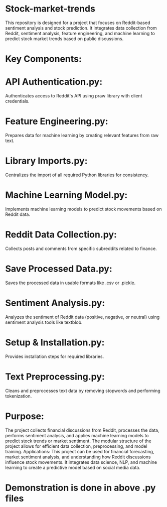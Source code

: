 # Stock-market-trends
This repository is designed for a project that focuses on Reddit-based sentiment analysis and stock prediction. It integrates data collection from Reddit, sentiment analysis, feature engineering, and machine learning to predict stock market trends based on public discussions.  
# Key Components: 

# API Authentication.py: 
Authenticates access to Reddit's API using praw library with client credentials. 

# Feature Engineering.py:
Prepares data for machine learning by creating relevant features from raw text. 

# Library Imports.py:
Centralizes the import of all required Python libraries for consistency. 

# Machine Learning Model.py:
Implements machine learning models to predict stock movements based on Reddit data.

# Reddit Data Collection.py:
Collects posts and comments from specific subreddits related to finance. 

# Save Processed Data.py:
Saves the processed data in usable formats like .csv or .pickle. 

# Sentiment Analysis.py:
Analyzes the sentiment of Reddit data (positive, negative, or neutral) using sentiment analysis tools like textblob. 

# Setup & Installation.py:
Provides installation steps for required libraries. 

# Text Preprocessing.py:
Cleans and preprocesses text data by removing stopwords and performing tokenization. 

# Purpose:
The project collects financial discussions from Reddit, processes the data, performs sentiment analysis, and applies machine learning models to predict stock trends or market sentiment. The modular structure of the project allows for efficient data collection, preprocessing, and model training.  Applications: This project can be used for financial forecasting, market sentiment analysis, and understanding how Reddit discussions influence stock movements. It integrates data science, NLP, and machine learning to create a predictive model based on social media data.

# Demonstration is done in above .py files
